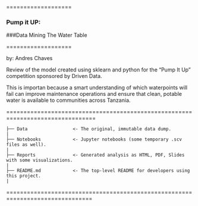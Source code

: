===================
### Pump it UP:
###Data Mining The Water Table

===================

by: Andres Chaves

Review of the model created using sklearn and python for the “Pump It Up” competition sponsored by Driven Data.

This is importan because a smart understanding of which waterpoints will fail can improve maintenance operations and ensure that clean, potable water is available to communities across Tanzania.

================================================================================

    ├── Data                 <- The original, immutable data dump.
    |
    ├── Notebooks            <- Jupyter notebooks (some temporary .scv files as well).
    |
    ├── Reports              <- Generated analysis as HTML, PDF, Slides with some visualizations.
    |
    ├── README.md            <- The top-level README for developers using this project.
    |



===============================================================================
